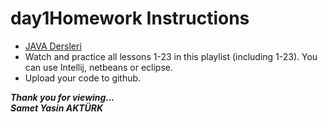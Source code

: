 # day1Homework Instructions

* <a href="https://www.youtube.com/watch?v=a8Fe2qbnYDM&list=PLqG356ExoxZUGwbqoJEKSMnaxVJe4Uvf8&index=2" src="link">JAVA Dersleri</a> 
* Watch and practice all lessons 1-23 in this playlist (including 1-23). You can use Intellij, netbeans or eclipse.
* Upload your code to github.


<b><em>Thank you for viewing... <br>
Samet Yasin AKTÜRK </em></b>
